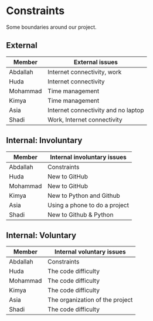 <!-- this template is for inspiration, feel free to change it however you like! -->

# Constraints

Some boundaries around our project.

## External

<!--
  constraints coming from the outside that your team has no control over:
  - project deadlines
  - number of unit tests required to pass a code review
  - technologies (sometimes a client will tell you what to use)
  - power or connectivity
  - ...
-->

| Member      | External issues  |
| ----------- | ----------- |
| Abdallah    | Internet connectivity, work  |
| Huda  | Internet connectivity       |
| Mohammad   | Time management        |
| Kimya      | Time management        |
| Asia   | Internet connectivity and no laptop    |
| Shadi  | Work, Internet connectivity|

## Internal: Involuntary

<!--
  constraints that come from within your team, and you have no control over:
  - each of your individual skill levels
  - amount of time available to work on the project
-->

| Member      | Internal involuntary issues  |
| ----------- | ----------- |
| Abdallah | Constraints |
| Huda   | New to GitHub        |
| Mohammad    | New to GitHub        |
| Kimya   | New to Python and Github       |
| Asia  | Using a phone to do a project      |
| Shadi  | New to Github & Python        |

## Internal: Voluntary

<!--
  constraints that your team decided on to help scope the project. they may include:
  - coding style & conventions
  - agree on a code review checklist for the project repository
  - the number of hours you want to spend working
  - only using the colors black and white
-->
| Member      | Internal voluntary issues  |
| ----------- | ----------- |
| Abdallah | Constraints |
| Huda   | The code difficulty        |
| Mohammad   | The code difficulty        |
| Kimya   | The code difficulty      |
| Asia  | The organization of the project      |
| Shadi   | The code difficulty        |
